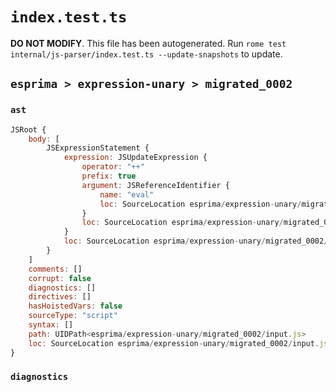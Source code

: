 # `index.test.ts`

**DO NOT MODIFY**. This file has been autogenerated. Run `rome test internal/js-parser/index.test.ts --update-snapshots` to update.

## `esprima > expression-unary > migrated_0002`

### `ast`

```javascript
JSRoot {
	body: [
		JSExpressionStatement {
			expression: JSUpdateExpression {
				operator: "++"
				prefix: true
				argument: JSReferenceIdentifier {
					name: "eval"
					loc: SourceLocation esprima/expression-unary/migrated_0002/input.js 1:2-1:6 (eval)
				}
				loc: SourceLocation esprima/expression-unary/migrated_0002/input.js 1:0-1:6
			}
			loc: SourceLocation esprima/expression-unary/migrated_0002/input.js 1:0-1:6
		}
	]
	comments: []
	corrupt: false
	diagnostics: []
	directives: []
	hasHoistedVars: false
	sourceType: "script"
	syntax: []
	path: UIDPath<esprima/expression-unary/migrated_0002/input.js>
	loc: SourceLocation esprima/expression-unary/migrated_0002/input.js 1:0-2:0
}
```

### `diagnostics`

```

```

